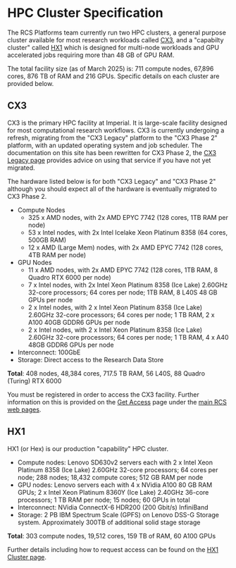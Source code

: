 # HPC Cluster Specification

The RCS Platforms team currently run two HPC clusters, a general purpose cluster available for most research workloads called [CX3](#cx3), and a "capabilty cluster" called [HX1](#hx1) which is designed for multi-node workloads and GPU accelerated jobs requiring more than 48 GB of GPU RAM.

The total facility size (as of March 2025) is: 711 compute nodes, 67,896 cores, 876 TB of RAM and 216 GPUs. Specific details on each cluster are provided below.

## CX3

CX3 is the primary HPC facility at Imperial. It is large-scale facility designed for most computational research workflows. CX3 is currently undergoing a refresh, migrating from the "CX3 Legacy" platform to the "CX3 Phase 2" platform, with an updated operating system and job scheduler. The documentation on this site has been rewritten for CX3 Phase 2, the [CX3 Legacy page](./legacy-systems/cx3-legacy.md) provides advice on using that service if you have not yet migrated.

The hardware listed below is for both "CX3 Legacy" and "CX3 Phase 2" although you should expect all of the hardware is eventually migrated to CX3 Phase 2.

* Compute Nodes
    * 325 x AMD nodes, with 2x AMD EPYC 7742 (128 cores, 1TB RAM per node)
    * 53 x Intel nodes, with 2x Intel Icelake Xeon Platinum 8358 (64 cores, 500GB RAM)
    * 12 x AMD (Large Mem) nodes, with 2x AMD EPYC 7742 (128 cores, 4TB RAM per node)
* GPU Nodes
    * 11 x AMD nodes, with 2x AMD EPYC 7742 (128 cores, 1TB RAM, 8 Quadro RTX 6000 per node)
    * 7 x Intel nodes, with 2x Intel Xeon Platinum 8358 (Ice Lake) 2.60GHz 32-core processors; 64 cores per node; 1TB RAM, 8 L40S 48 GB GPUs per node
    * 2 x Intel nodes, with 2 x Intel Xeon Platinum 8358 (Ice Lake) 2.60GHz 32-core processors; 64 cores per node; 1 TB RAM, 2 x A100 40GB GDDR6 GPUs per node
    * 2 x Intel nodes, with 2 x Intel Xeon Platinum 8358 (Ice Lake) 2.60GHz 32-core processors; 64 cores per node; 1 TB RAM, 4 x A40 48GB GDDR6 GPUs per node
* Interconnect: 100GbE
* Storage: Direct access to the Research Data Store

**Total**: 408 nodes, 48,384 cores, 717.5 TB RAM, 56 L40S, 88 Quadro (Turing) RTX 6000

You must be registered in order to access the CX3 facility. Further information on this is provided on the [Get Access](https://www.imperial.ac.uk/admin-services/ict/self-service/research-support/rcs/get-access/) page under the [main RCS web pages](https://www.imperial.ac.uk/admin-services/ict/self-service/research-support/rcs/).

## HX1

HX1 (or Hex) is our production "capability" HPC cluster.

* Compute nodes: Lenovo SD630v2 servers each with 2 x Intel Xeon Platinum 8358 (Ice Lake) 2.60GHz 32-core processors; 64 cores per node; 288 nodes; 18,432 compute cores; 512 GB RAM per node
* GPU nodes: Lenovo servers each with 4 x NVidia A100 80 GB RAM GPUs; 2 x Intel Xeon Platinum 8360Y (Ice Lake) 2.40GHz 36-core processors; 1 TB RAM per node; 15 nodes; 60 GPUs in total
* Interconnect: NVidia ConnectX-6 HDR200 (200 Gbit/s) InfiniBand
* Storage: 2 PB IBM Spectrum Scale (GPFS) on Lenovo DSS-G Storage system. Approximately 300TB of additional solid stage storage

**Total**: 303 compute nodes, 19,512 cores, 159 TB of RAM, 60 A100 GPUs

Further details including how to request access can be found on the [HX1 Cluster page](./hx1.md).

